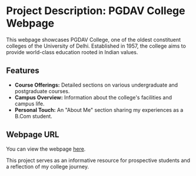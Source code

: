 # Project Description: PGDAV College Webpage

This webpage showcases PGDAV College, one of the oldest constituent colleges of the University of Delhi. Established in 1957, the college aims to provide world-class education rooted in Indian values. 

## Features
- **Course Offerings:** Detailed sections on various undergraduate and postgraduate courses.
- **Campus Overview:** Information about the college's facilities and campus life.
- **Personal Touch:** An "About Me" section sharing my experiences as a B.Com student.

## Webpage URL
You can view the webpage <a href="https://arjunmalpani.github.io/COLLEGE-WEBSITE" target="_blank">here</a>.

This project serves as an informative resource for prospective students and a reflection of my college journey.

